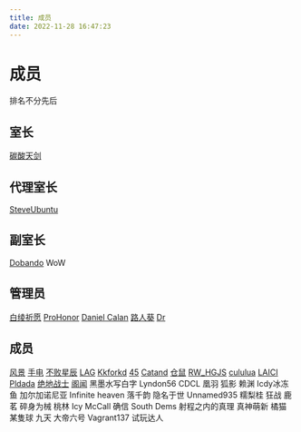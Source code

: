 ```yaml
---
title: 成员
date: 2022-11-28 16:47:23
---
```


# 成员
排名不分先后

## 室长
[碳酸天剑](https://github.com/Tianscar)

## 代理室长
[SteveUbuntu](https://github.com/Stevesuk0)

## 副室长
[Dobando](https://github.com/Dobmod)
WoW

## 管理员
[白绫祈愿](https://github.com/LingASDJ)
[ProHonor](https://github.com/Aislandz)
[Daniel Calan](https://github.com/DanielCalan)
[路人葵](https://github.com/Seraph-new)
[Dr](https://github.com/deng-rui)

## 成员
[风景](https://github.com/Foerview)
[手电](https://github.com/FLASHLIGHT-POWER)
[不败星辰](https://github.com/InvincibleStars)
[LAG](https://github.com/LAGQWQ)
[Kkforkd](https://github.com/Kkforkd)
[45](https://github.com/456ks)
[Catand](https://github.com/catandA)
[仓鼠](https://github.com/CN-HamSter)
[RW_HGJS](https://github.com/RWHGJS)
[cululua](https://github.com/mewCu)
[LAICI](https://github.com/PandaDecSt)
[Pldada](https://github.com/Mostlai)
[绝地战士](https://github.com/ljlVink)
[阁闻](https://github.com/Thewildprogrammeroftheunderworld)
黑墨水写白字
Lyndon56
CDCL
凰羽
狐影
赖渊
Icdy冰冻鱼
加尔加诺尼亚
Infinite heaven
落千韵
隐名于世
Unnamed935
糯梨桂
狂战
鹿茗
碎身为械
桃林
Icy McCall
确信
South Dems
射程之内的真理
真神萌新
橘猫
某隻球
九天
大帝六号
Vagrant137
试玩达人
